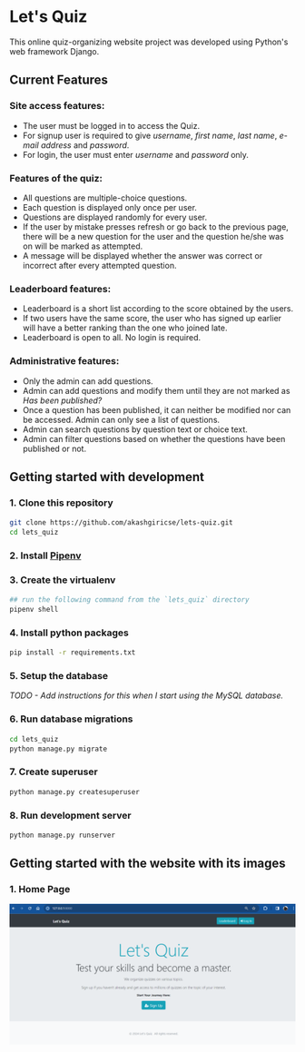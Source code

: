# Let's Quiz


This online quiz-organizing website project was developed using Python's web framework Django.


## Current Features

### Site access features:

- The user must be logged in to access the Quiz.
- For signup user is required to give _username_, _first name_, _last name_, _e-mail address_ and _password_.
- For login, the user must enter _username_ and _password_ only.

### Features of the quiz:

- All questions are multiple-choice questions.
- Each question is displayed only once per user.
- Questions are displayed randomly for every user.
- If the user by mistake presses refresh or go back to the previous page, there will be a new question for the user and the
  question he/she was on will be marked as attempted.
- A message will be displayed whether the answer was correct or incorrect after every attempted question.

### Leaderboard features:

- Leaderboard is a short list according to the score obtained by the users.
- If two users have the same score, the user who has signed up earlier will have a better ranking than the one who joined late.
- Leaderboard is open to all. No login is required.

### Administrative features:

- Only the admin can add questions.
- Admin can add questions and modify them until they are not marked as _Has been published?_
- Once a question has been published, it can neither be modified nor can be accessed. Admin can only see a list of questions.
- Admin can search questions by question text or choice text.
- Admin can filter questions based on whether the questions have been published or not.

## Getting started with development

### 1. Clone this repository

```bash
git clone https://github.com/akashgiricse/lets-quiz.git
cd lets_quiz
```

### 2. Install [Pipenv](https://pipenv.pypa.io/en/latest/)

### 3. Create the virtualenv

```bash
## run the following command from the `lets_quiz` directory
pipenv shell
```

### 4. Install python packages

```bash
pip install -r requirements.txt
```

### 5. Setup the database

_TODO - Add instructions for this when I start using the MySQL database._

### 6. Run database migrations

```bash
cd lets_quiz
python manage.py migrate
```

### 7. Create superuser

```bash
python manage.py createsuperuser
```

### 8. Run development server

```bash
python manage.py runserver
```

## Getting started with the website with its images 

### 1. Home Page 

![Image Alt text](/lets_quiz/images/Home.png "Home Page")
